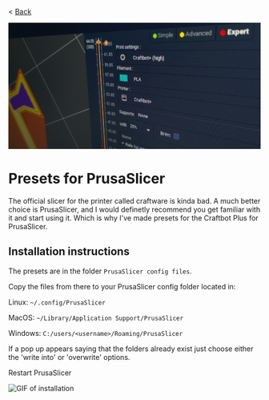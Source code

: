 < [Back](../README.md)

![Some image of PrusaSlicer](../images/prusaslicer.jpg)

# Presets for PrusaSlicer

The official slicer for the printer called craftware is kinda bad. A much better choice is PrusaSlicer, and I would definetly recommend you get familiar with it and start using it. Which is why I've made presets for the Craftbot Plus for PrusaSlicer.

## Installation instructions

The presets are in the folder `PrusaSlicer config files`.

Copy the files from there to your PrusaSlicer config folder located in:

Linux: `~/.config/PrusaSlicer`

MacOS: `~/Library/Application Support/PrusaSlicer`

Windows: `C:/users/<username>/Roaming/PrusaSlicer`


If a pop up appears saying that the folders already exist just choose either the 'write into' or 'overwrite' options.

Restart PrusaSlicer

![GIF of installation](../images/prusaslicer-installation.gif)
